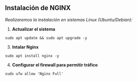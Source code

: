 ## Instalación de NGINX

*Realizaremos la instalación en sistemas Linux (Ubuntu/Debian):*

1. **Actualizar el sistema**
```
sudo apt update && sudo apt upgrade -y
```

3. **Intalar Nginx**
```
sudo apt install nginx -y
```

4. **Configurar el firewall para permitir tráfico**
```
sudo ufw allow 'Nginx Full'
```


